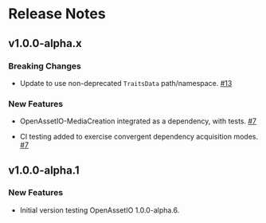 Release Notes
=============

v1.0.0-alpha.x
--------------

### Breaking Changes

* Update to use non-deprecated `TraitsData` path/namespace.
  [#13](https://github.com/OpenAssetIO/OpenAssetIO-Test-CMake/pull/13)

### New Features

* OpenAssetIO-MediaCreation integrated as a dependency, with tests.
[#7](https://github.com/OpenAssetIO/OpenAssetIO-Test-CMake/pull/7)

* CI testing added to exercise convergent dependency acquisition modes.
[#7](https://github.com/OpenAssetIO/OpenAssetIO-Test-CMake/pull/7)


v1.0.0-alpha.1
--------------

### New Features

* Initial version testing OpenAssetIO 1.0.0-alpha.6.
